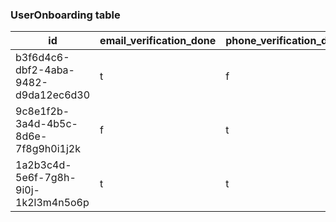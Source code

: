 ### UserOnboarding table

| id                                   | email_verification_done | phone_verification_done | user_id |
|--------------------------------------|-------------------------|-------------------------|---------|
| b3f6d4c6-dbf2-4aba-9482-d9da12ec6d30 | t                       | f                       | 24      |
| 9c8e1f2b-3a4d-4b5c-8d6e-7f8g9h0i1j2k | f                       | t                       | 25      |
| 1a2b3c4d-5e6f-7g8h-9i0j-1k2l3m4n5o6p | t                       | t                       | 26      |